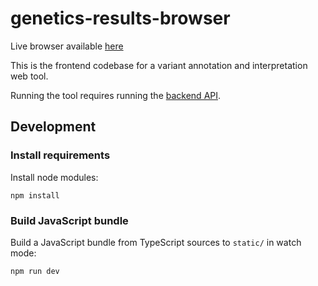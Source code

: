 # genetics-results-browser

Live browser available [here](https://annopublic.finngen.fi)

This is the frontend codebase for a variant annotation and interpretation web tool.

Running the tool requires running the [backend API](https://github.com/fulltiltgenomics/genetics-results-api).

## Development

### Install requirements

Install node modules:

```
npm install
```

### Build JavaScript bundle

Build a JavaScript bundle from TypeScript sources to `static/` in watch mode:

```
npm run dev
```
